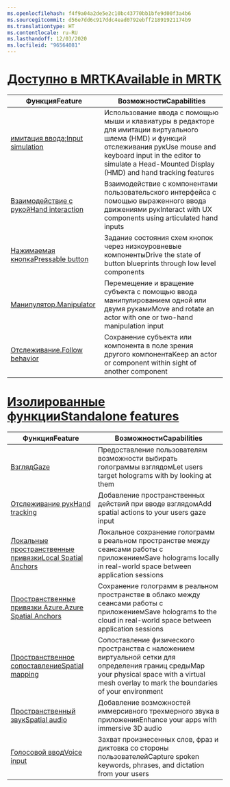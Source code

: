 ```yaml
---
ms.openlocfilehash: f4f9a04a2de5e2c10bc43770bb1bfe9d00f3a4b6
ms.sourcegitcommit: d56e7dd6c917ddc4ead0792ebff21891921174b9
ms.translationtype: HT
ms.contentlocale: ru-RU
ms.lasthandoff: 12/03/2020
ms.locfileid: "96564081"
---
```

# <a name="available-in-mrtk"></a>[<span data-ttu-id="9bf11-101">Доступно в MRTK</span><span class="sxs-lookup"><span data-stu-id="9bf11-101">Available in MRTK</span></span>](#tab/mrtk)

|  <span data-ttu-id="9bf11-102">Функция</span><span class="sxs-lookup"><span data-stu-id="9bf11-102">Feature</span></span>  |  <span data-ttu-id="9bf11-103">Возможности</span><span class="sxs-lookup"><span data-stu-id="9bf11-103">Capabilities</span></span>  |
| --- | --- |
| [<span data-ttu-id="9bf11-104">имитация ввода;</span><span class="sxs-lookup"><span data-stu-id="9bf11-104">Input simulation</span></span>](https://microsoft.github.io/MixedReality-UXTools-Unreal/Docs/InputSimulation.html) | <span data-ttu-id="9bf11-105">Использование ввода с помощью мыши и клавиатуры в редакторе для имитации виртуального шлема (HMD) и функций отслеживания рук</span><span class="sxs-lookup"><span data-stu-id="9bf11-105">Use mouse and keyboard input in the editor to simulate a Head-Mounted Display (HMD) and hand tracking features</span></span> |
| [<span data-ttu-id="9bf11-106">Взаимодействие с рукой</span><span class="sxs-lookup"><span data-stu-id="9bf11-106">Hand interaction</span></span>](https://microsoft.github.io/MixedReality-UXTools-Unreal/Docs/HandInteraction.html) | <span data-ttu-id="9bf11-107">Взаимодействие с компонентами пользовательского интерфейса с помощью выраженного ввода движениями рук</span><span class="sxs-lookup"><span data-stu-id="9bf11-107">Interact with UX components using articulated hand inputs</span></span> |
| [<span data-ttu-id="9bf11-108">Нажимаемая кнопка</span><span class="sxs-lookup"><span data-stu-id="9bf11-108">Pressable button</span></span>](https://microsoft.github.io/MixedReality-UXTools-Unreal/Docs/PressableButton.html) | <span data-ttu-id="9bf11-109">Задание состояния схем кнопок через низкоуровневые компоненты</span><span class="sxs-lookup"><span data-stu-id="9bf11-109">Drive the state of button blueprints through low level components</span></span> |
| [<span data-ttu-id="9bf11-110">Манипулятор.</span><span class="sxs-lookup"><span data-stu-id="9bf11-110">Manipulator</span></span>](https://microsoft.github.io/MixedReality-UXTools-Unreal/Docs/Manipulator.html) | <span data-ttu-id="9bf11-111">Перемещение и вращение субъекта с помощью ввода манипулированием одной или двумя руками</span><span class="sxs-lookup"><span data-stu-id="9bf11-111">Move and rotate an actor with one or two-hand manipulation input</span></span> |
| [<span data-ttu-id="9bf11-112">Отслеживание.</span><span class="sxs-lookup"><span data-stu-id="9bf11-112">Follow behavior</span></span>](https://microsoft.github.io/MixedReality-UXTools-Unreal/Docs/FollowComponent.html) | <span data-ttu-id="9bf11-113">Сохранение субъекта или компонента в поле зрения другого компонента</span><span class="sxs-lookup"><span data-stu-id="9bf11-113">Keep an actor or component within sight of another component</span></span> |

# <a name="standalone-features"></a>[<span data-ttu-id="9bf11-114">Изолированные функции</span><span class="sxs-lookup"><span data-stu-id="9bf11-114">Standalone features</span></span>](#tab/standalone)

|  <span data-ttu-id="9bf11-115">Функция</span><span class="sxs-lookup"><span data-stu-id="9bf11-115">Feature</span></span>  |  <span data-ttu-id="9bf11-116">Возможности</span><span class="sxs-lookup"><span data-stu-id="9bf11-116">Capabilities</span></span>  |
| --- | --- |
| [<span data-ttu-id="9bf11-117">Взгляд</span><span class="sxs-lookup"><span data-stu-id="9bf11-117">Gaze</span></span>](../unreal/unreal-gaze-input.md) | <span data-ttu-id="9bf11-118">Предоставление пользователям возможности выбирать голограммы взглядом</span><span class="sxs-lookup"><span data-stu-id="9bf11-118">Let users target holograms with by looking at them</span></span> |
| [<span data-ttu-id="9bf11-119">Отслеживание рук</span><span class="sxs-lookup"><span data-stu-id="9bf11-119">Hand tracking</span></span>](../unreal/unreal-hand-tracking.md) | <span data-ttu-id="9bf11-120">Добавление пространственных действий при вводе взглядом</span><span class="sxs-lookup"><span data-stu-id="9bf11-120">Add spatial actions to your users gaze input</span></span> |
| [<span data-ttu-id="9bf11-121">Локальные пространственные привязки</span><span class="sxs-lookup"><span data-stu-id="9bf11-121">Local Spatial Anchors</span></span>](../unreal/unreal-spatial-anchors.md) | <span data-ttu-id="9bf11-122">Локальное сохранение голограмм в реальном пространстве между сеансами работы с приложением</span><span class="sxs-lookup"><span data-stu-id="9bf11-122">Save holograms locally in real-world space between application sessions</span></span> |
| [<span data-ttu-id="9bf11-123">Пространственные привязки Azure.</span><span class="sxs-lookup"><span data-stu-id="9bf11-123">Azure Spatial Anchors</span></span>](../unreal/unreal-azure-spatial-anchors.md) | <span data-ttu-id="9bf11-124">Сохранение голограмм в реальном пространстве в облако между сеансами работы с приложением</span><span class="sxs-lookup"><span data-stu-id="9bf11-124">Save holograms to the cloud in real-world space between application sessions</span></span> |
| [<span data-ttu-id="9bf11-125">Пространственное сопоставление</span><span class="sxs-lookup"><span data-stu-id="9bf11-125">Spatial mapping</span></span>](../unreal/unreal-spatial-mapping.md) | <span data-ttu-id="9bf11-126">Сопоставление физического пространства с наложением виртуальной сетки для определения границ среды</span><span class="sxs-lookup"><span data-stu-id="9bf11-126">Map your physical space with a virtual mesh overlay to mark the boundaries of your environment</span></span> |
| [<span data-ttu-id="9bf11-127">Пространственный звук</span><span class="sxs-lookup"><span data-stu-id="9bf11-127">Spatial audio</span></span>](../unreal/unreal-spatial-audio.md) | <span data-ttu-id="9bf11-128">Добавление возможностей иммерсивного трехмерного звука в приложения</span><span class="sxs-lookup"><span data-stu-id="9bf11-128">Enhance your apps with immersive 3D audio</span></span> |
| [<span data-ttu-id="9bf11-129">Голосовой ввод</span><span class="sxs-lookup"><span data-stu-id="9bf11-129">Voice input</span></span>](../unreal/unreal-voice-input.md) | <span data-ttu-id="9bf11-130">Захват произнесенных слов, фраз и диктовка со стороны пользователей</span><span class="sxs-lookup"><span data-stu-id="9bf11-130">Capture spoken keywords, phrases, and dictation from your users</span></span>|

